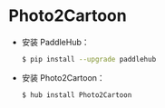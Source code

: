 # Photo2Cartoon
* 安装 PaddleHub：

    ```bash
    $ pip install --upgrade paddlehub
    ```

* 安装 Photo2Cartoon：

    ```bash
    $ hub install Photo2Cartoon
    ```
